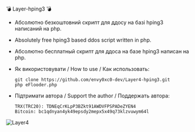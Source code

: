💣 Layer-hping3 💣

- Абсолютно безкоштовний скрипт для ддосу на базі hping3 написаний на php.

- Absolutely free hping3 based ddos script written in php.

- Абсолютно бесплатный скрипт для ддоса на базе hping3 написан на php.

- Як використовувати / How to use / Как использовать:

      git clone https://github.com/envy0xc0-dev/Layer4-hping3.git
      php eFlooder.php

- Підтримати автора / Support the author / Поддержать автора:

      TRX(TRC20): TDNEqCrKLpP3BZkt91AWDVFPSPADeZYEN4
      Bitcoin: bc1qdnyan4yk49epsdy2mepx5x49q73klzvuwym64l

![Layer4](https://github.com/user-attachments/assets/638f97eb-2b65-4b16-a001-a3c15a7bf0c1)
